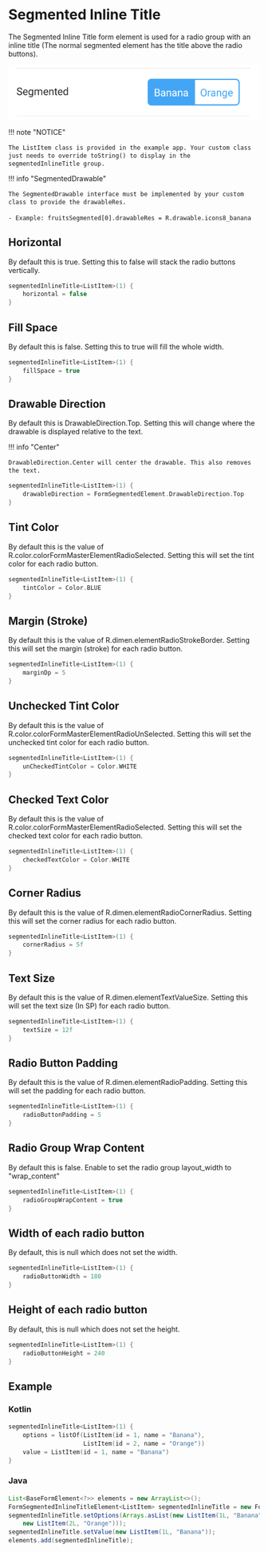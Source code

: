 # Segmented Inline Title

The Segmented Inline Title form element is used for a radio group with an inline title (The normal segmented element has the title above the radio buttons).

![Example](../images/SegmentedInlineTitle.png)

!!! note "NOTICE"

    The ListItem class is provided in the example app. Your custom class just needs to override toString() to display in the segmentedInlineTitle group.

!!! info "SegmentedDrawable"

    The SegmentedDrawable interface must be implemented by your custom class to provide the drawableRes.

    - Example: fruitsSegmented[0].drawableRes = R.drawable.icons8_banana

## Horizontal

By default this is true.
Setting this to false will stack the radio buttons vertically.

```kotlin
segmentedInlineTitle<ListItem>(1) {
    horizontal = false
}
```

## Fill Space

By default this is false.
Setting this to true will fill the whole width.

```kotlin
segmentedInlineTitle<ListItem>(1) {
    fillSpace = true
}
```

## Drawable Direction

By default this is DrawableDirection.Top.
Setting this will change where the drawable is displayed relative to the text.

!!! info "Center"

    DrawableDirection.Center will center the drawable. This also removes the text.

```kotlin
segmentedInlineTitle<ListItem>(1) {
    drawableDirection = FormSegmentedElement.DrawableDirection.Top
}
```

## Tint Color

By default this is the value of R.color.colorFormMasterElementRadioSelected.
Setting this will set the tint color for each radio button.

```kotlin
segmentedInlineTitle<ListItem>(1) {
    tintColor = Color.BLUE
}
```

## Margin (Stroke)

By default this is the value of R.dimen.elementRadioStrokeBorder.
Setting this will set the margin (stroke) for each radio button.

```kotlin
segmentedInlineTitle<ListItem>(1) {
    marginDp = 5
}
```

## Unchecked Tint Color

By default this is the value of R.color.colorFormMasterElementRadioUnSelected.
Setting this will set the unchecked tint color for each radio button.

```kotlin
segmentedInlineTitle<ListItem>(1) {
    unCheckedTintColor = Color.WHITE
}
```

## Checked Text Color

By default this is the value of R.color.colorFormMasterElementRadioSelected.
Setting this will set the checked text color for each radio button.

```kotlin
segmentedInlineTitle<ListItem>(1) {
    checkedTextColor = Color.WHITE
}
```

## Corner Radius

By default this is the value of R.dimen.elementRadioCornerRadius.
Setting this will set the corner radius for each radio button.

```kotlin
segmentedInlineTitle<ListItem>(1) {
    cornerRadius = 5f
}
```

## Text Size

By default this is the value of R.dimen.elementTextValueSize.
Setting this will set the text size (In SP) for each radio button.

```kotlin
segmentedInlineTitle<ListItem>(1) {
    textSize = 12f
}
```

## Radio Button Padding

By default this is the value of R.dimen.elementRadioPadding.
Setting this will set the padding for each radio button.

```kotlin
segmentedInlineTitle<ListItem>(1) {
    radioButtonPadding = 5
}
```

## Radio Group Wrap Content

By default this is false.
Enable to set the radio group layout_width to "wrap_content"

```kotlin
segmentedInlineTitle<ListItem>(1) {
    radioGroupWrapContent = true
}
```

## Width of each radio button

By default, this is null which does not set the width.

```kotlin
segmentedInlineTitle<ListItem>(1) {
    radioButtonWidth = 180
}
```

## Height of each radio button

By default, this is null which does not set the height.

```kotlin
segmentedInlineTitle<ListItem>(1) {
    radioButtonHeight = 240
}
```

## Example

### Kotlin

```kotlin
segmentedInlineTitle<ListItem>(1) {
    options = listOf(ListItem(id = 1, name = "Banana"),
                     ListItem(id = 2, name = "Orange"))
    value = ListItem(id = 1, name = "Banana")
}
```

### Java

```java
List<BaseFormElement<?>> elements = new ArrayList<>();
FormSegmentedInlineTitleElement<ListItem> segmentedInlineTitle = new FormSegmentedInlineTitleElement<>(1);
segmentedInlineTitle.setOptions(Arrays.asList(new ListItem(1L, "Banana"),
    new ListItem(2L, "Orange")));
segmentedInlineTitle.setValue(new ListItem(1L, "Banana"));
elements.add(segmentedInlineTitle);
```
